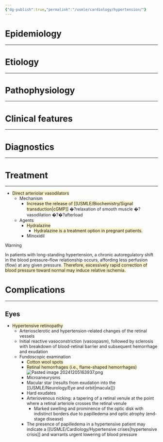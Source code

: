```yaml
---
{"dg-publish":true,"permalink":"/usmle/cardiology/hypertension/"}
---
```


# Epidemiology
---


# Etiology
---


# Pathophysiology
---


# Clinical features
---


# Diagnostics
---


# Treatment
---
- <span style="background:rgba(240, 200, 0, 0.2)">Direct arteriolar vasodilators</span>
	- Mechanism
		- <span style="background:rgba(240, 200, 0, 0.2)">Increase the release of [[USMLE/Biochemistry/Signal transduction\|cGMP]]</span> �?relaxation of smooth muscle �?vasodilation �?�?afterload
	- Agents
		- <span style="background:rgba(240, 200, 0, 0.2)">Hydralazine</span>
			- <span style="background:rgba(240, 200, 0, 0.2)">Hydralazine is a treatment option in pregnant patients.</span>
		- Minoxidil

>[!warning] 
>In patients with long-standing hypertension, a chronic autoregulatory shift in the blood pressure–flow relationship occurs, affording less perfusion (flow) at any given pressure.  <span style="background:rgba(240, 200, 0, 0.2)">Therefore, excessively rapid correction of blood pressure toward normal may induce relative ischemia.</span>

# Complications
---
## Eyes
- <span style="background:rgba(240, 200, 0, 0.2)">Hypertensive retinopathy</span>
	- Arteriosclerotic and hypertension-related changes of the retinal vessels 
	- Initial reactive vasoconstriction (vasospasm), followed by sclerosis with breakdown of blood-retinal barrier and subsequent hemorrhage and exudation
	- Fundoscopic examination
		- <span style="background:rgba(240, 200, 0, 0.2)">Cotton wool spots</span>
		- <span style="background:rgba(240, 200, 0, 0.2)">Retinal hemorrhages (i.e., flame-shaped hemorrhages)</span>![Pasted image 20241205163937.png](/img/user/appendix/Pasted%20image%2020241205163937.png)
		- Microaneurysms
		- Macular star (results from exudation into the [[USMLE/Neurology/Eye and orbit\|macula]])
		- Hard exudates
		- Arteriovenous nicking: a tapering of a retinal venule at the point where a retinal arteriole crosses the retinal venule
			- Marked swelling and prominence of the optic disk with indistinct borders due to papilledema and optic atrophy (end-stage disease) 
		- The presence of papilledema in a hypertensive patient may indicate a [[USMLE/Cardiology/Hypertensive crises\|hypertensive crisis]] and warrants urgent lowering of blood pressure

